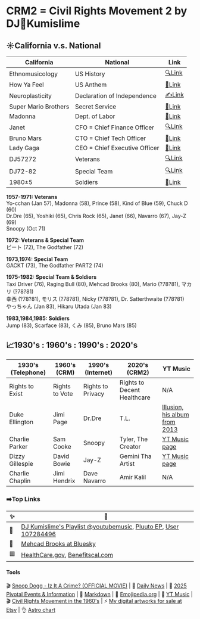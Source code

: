 # CRM2 = Civil Rights Movement 2 by DJ📡Kumislime

## ☀️California v.s. National
| California | National | Link
| -------------    | ------------- | -------------
| Ethnomusicology | US History | [🔍Link](https://en.wikipedia.org/wiki/Ethnomusicology)
| How Ya Feel | US Anthem | [🎵Link](https://youtu.be/n1Q6tajTKnw?feature=shared)
| Neuroplasticity | Declaration of Independence | [✍️Link](https://en.wikipedia.org/wiki/Neuroplasticity)
| Super Mario Brothers | Secret Service | [🎵Link](https://www.youtube.com/watch?v=R3WRa88HnVc&list=PL27411ED2E8B82D9C)
| Madonna | Dept. of Labor | [💸Link](https://en.wikipedia.org/wiki/Madonna)
| Janet | CFO = Chief Finance Officer | [🔍Link](https://www.revolt.tv/article/janet-jackson-career-influence-and-legacy-in-pop-and-r-and-b)
| Bruno Mars | CTO = Chief Tech Officer | [🎵Link](https://youtu.be/OPf0YbXqDm0?feature=shared)
| Lady Gaga | CEO = Chief Executive Officer | [🎵Link](https://youtu.be/fmC6b6_ovZY?feature=shared)
| DJ57272 | Veterans | [🔍Link](https://en.wikipedia.org/wiki/Veteran)
| DJ72-82 | Special Team | [🔍Link](https://www.imdb.com/title/tt0068646/)
| 1980±5 | Soldiers | [🎵Link](https://youtu.be/TaD3SgPuccE?feature=shared)

**1957-1971: Veterans**<br/>
Yo-cchan (Jan 57), Madonna (58), Prince (58), Kind of Blue (59), Chuck D (60)<br/>
Dr.Dre (65), Yoshiki (65), Chris Rock (65), Janet (66), Navarro (67), Jay-Z (69)<br/>
Snoopy (Oct 71)

**1972: Veterans & Special Team**<br/>
ピート (72), The Godfather (72)

**1973,1974: Special Team**<br/>
GACKT (73), The Godfather PART2 (74)

**1975-1982: Special Team & Soldiers**<br/>
Taxi Driver (76), Raging Bull (80), Mehcad Brooks (80), Mario (?78?81), マカリ (?78?81)<br/>
幸西 (?78?81), モリス (?78?81), Nicky (?78?81), Dr. Satterthwaite (?78?81)<br/>
やっちゃん (Jan 83), Hikaru Utada (Jan 83)

**1983,1984,1985: Soldiers**<br/>
Jump (83), Scarface (83), くみ (85), Bruno Mars (85)

## 📈1930's : 1960's : 1990's : 2020's
| 1930's (Telephone) | 1960's (CRM)  | 1990's (Internet) | 2020's (CRM2)     | YT Music
| -------------    | ------------- | -------------     | -------------       | -------------
| Rights to Exist | Rights to Vote  | Rights to Privacy | Rights to Decent Healthcare | N/A
| Duke Ellington   | Jimi Page     | Dr.Dre            | T.L.                | [Illusion, his album from 2013](https://music.youtube.com/playlist?list=OLAK5uy_kcHTm0Vs-uU7Z0O5DpDB5flubNaHZcoDA&feature=shared)
| Charlie Parker   | Sam Cooke     | Snoopy            | Tyler, The Creator  | [YT Music page](https://music.youtube.com/channel/UCo1DYcm1IZ9v3UPkpiAcgtg?feature=shared)
| Dizzy Gillespie  | David Bowie   | Jay-Z             | Gemini Tha Artist   | [YT Music page](https://music.youtube.com/channel/UCmNRZMc-MAD7BPEmLC6Y93w?feature=shared)
| Charlie Chaplin  | Jimi Hendrix  | Dave Navarro      | Amir Kalil          | N/A

### ➡️Top Links
| ✨ | 🎀
| ------------- | -------------
| 📡 | [DJ Kumislime's Playlist @youtubemusic](https://music.youtube.com/playlist?list=PLT7degVqvonnf63V8EMyKSAGVkKSquWLm&feature=shared), [Pluuto EP](https://soundcloud.com/pluutomusic/sets/pluuto-ep), [User 107284496](https://soundcloud.com/user-107284496)
| 🗽 | [Mehcad Brooks at Bluesky](https://bsky.app/profile/mehcad.bsky.social)
| 🟥 | [HealthCare.gov](https://www.healthcare.gov), [Benefitscal.com](https://benefitscal.com)

#### Tools
🎬 [Snoop Dogg - Iz It A Crime? (OFFICIAL MOVIE)](https://youtu.be/YJTqBL7MSX0?feature=shared) | 🌠 [Daily News](https://github.com/djkumislime/djkumislime/tree/main) | 🌠 [2025 Pivotal Events & Information](https://github.com/djkumislime/2025/blob/main/README.md) | 💝 [Markdown](https://docs.github.com/en/get-started/writing-on-github/getting-started-with-writing-and-formatting-on-github/basic-writing-and-formatting-syntax) | 💝 [Emojipedia.org](https://emojipedia.org/) | 💝 [YT Music](https://music.youtube.com/) | 🎬 [Civil Rights Movement in the 1960's](https://youtu.be/9ppTiyxFSs0?si=9JVIwt_BKtFEZoEJ) | ⚡ [My digital artworks for sale at Etsy](https://etsy.com/shop/935ent) | 👌 [Astro chart](https://astro-charts.com/chart-of-moment/)
